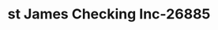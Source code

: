 ---
f_zip-code: 1085
f_state-code: MA
title: st James Checking Inc-26885
f_phone: 413-564-0066
f_city-only: Westfield
f_address: 81 Main Westfiel
f_location-unique-id: '26885'
slug: st-james-checking-inc-26885
updated-on: '2024-05-30T13:46:58.046Z'
created-on: '2024-05-30T13:36:59.803Z'
published-on: '2024-05-30T13:54:32.469Z'
f_city-state: cms/city/westfield-ma.md
f_company: cms/company/st-james-checking-inc.md
f_state: cms/state/massachusetts.md
layout: '[payday-loan].html'
tags: payday-loan
---